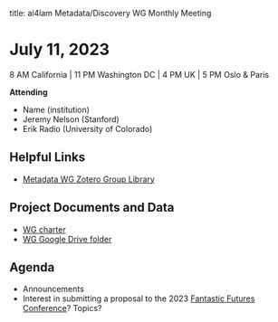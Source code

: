 title: ai4lam Metadata/Discovery WG	 Monthly Meeting

# July 11, 2023

8 AM California | 11 PM Washington DC | 4 PM UK | 5 PM Oslo & Paris

**Attending**
* Name (institution)
* Jeremy Nelson (Stanford)
* Erik Radio (University of Colorado)

## Helpful Links
* [Metadata WG Zotero Group Library](https://www.zotero.org/groups/2709151/ai4lam_metadata_wg/library)


## Project Documents and Data
* [WG charter](https://drive.google.com/file/d/1ypcx2F30siqr-KYOKFZtVv8h9PIS9a77/view?usp=sharing)
* [WG Google Drive folder](https://drive.google.com/drive/folders/1cpZtbjKadgD30794fD97XY-EChUSy2r9?usp=sharing)


## Agenda
* Announcements
* Interest in submitting a proposal to the 2023 [Fantastic Futures Conference](https://ff2023.archive.org/pages/call_for_proposals/.)? Topics?
